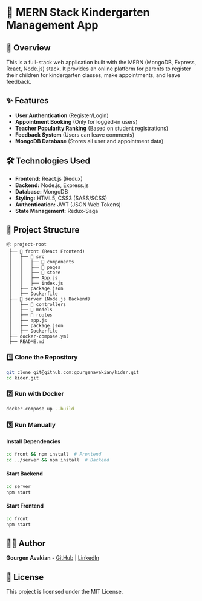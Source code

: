 # 📌 MERN Stack Kindergarten Management App

## 📖  Overview
This is a full-stack web application built with the MERN (MongoDB, Express, React, Node.js) stack. It provides an online platform for parents to register their children for kindergarten classes, make appointments, and leave feedback.

## ✨ Features
- **User Authentication** (Register/Login)
- **Appointment Booking** (Only for logged-in users)
- **Teacher Popularity Ranking** (Based on student registrations)
- **Feedback System** (Users can leave comments)
- **MongoDB Database** (Stores all user and appointment data)

## 🛠  Technologies Used
- **Frontend:** React.js (Redux)
- **Backend:** Node.js, Express.js
- **Database:** MongoDB
- **Styling:** HTML5, CSS3 (SASS/SCSS)
- **Authentication:** JWT (JSON Web Tokens)
- **State Management:** Redux-Saga

## 📂 Project Structure
```
📦 project-root  
 ├── 📂 front (React Frontend)  
 │   ├── 📂 src  
 │   │   ├── 📂 components  
 │   │   ├── 📂 pages  
 │   │   ├── 📂 store  
 │   │   ├── App.js  
 │   │   ├── index.js  
 │   ├── package.json  
 │   ├── Dockerfile  
 ├── 📂 server (Node.js Backend)  
 │   ├── 📂 controllers  
 │   ├── 📂 models  
 │   ├── 📂 routes  
 │   ├── app.js  
 │   ├── package.json  
 │   ├── Dockerfile  
 ├── docker-compose.yml  
 ├── README.md  
```

### 1️⃣ Clone the Repository
```bash
git clone git@github.com:gourgenavakian/kider.git
cd kider.git
```

### 2️⃣ Run with Docker
```bash
docker-compose up --build
```

### 3️⃣ Run Manually
#### Install Dependencies
```bash
cd front && npm install  # Frontend
cd ../server && npm install  # Backend
```

#### Start Backend
```bash
cd server
npm start
```

#### Start Frontend
```bash
cd front
npm start
```

## 👨‍💻 Author
**Gourgen Avakian** - [GitHub](https://github.com/gourgenavakian) | [LinkedIn](https://www.linkedin.com/in/gourgen-avakian/)

## 📄  License
This project is licensed under the MIT License.

